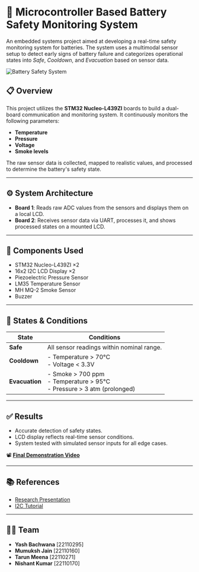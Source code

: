 # 🔋 Microcontroller Based Battery Safety Monitoring System

An embedded systems project aimed at developing a real-time safety monitoring system for batteries. The system uses a multimodal sensor setup to detect early signs of battery failure and categorizes operational states into *Safe*, *Cooldown*, and *Evacuation* based on sensor data.

![Battery Safety System](.setup.jpg) 

## 📋 Overview

This project utilizes the **STM32 Nucleo-L439ZI** boards to build a dual-board communication and monitoring system. It continuously monitors the following parameters:

- **Temperature**
- **Pressure**
- **Voltage**
- **Smoke levels**

The raw sensor data is collected, mapped to realistic values, and processed to determine the battery's safety state.

---

## ⚙️ System Architecture

- **Board 1**: Reads raw ADC values from the sensors and displays them on a local LCD.
- **Board 2**: Receives sensor data via UART, processes it, and shows processed states on a mounted LCD.

---

## 🧩 Components Used

- STM32 Nucleo-L439ZI ×2  
- 16x2 I2C LCD Display ×2  
- Piezoelectric Pressure Sensor  
- LM35 Temperature Sensor  
- MH MQ-2 Smoke Sensor  
- Buzzer  

---

## 🚦 States & Conditions

| State         | Conditions                                                                 |
|---------------|----------------------------------------------------------------------------|
| **Safe**      | All sensor readings within nominal range.                                 |
| **Cooldown**  | - Temperature > 70°C  <br> - Voltage < 3.3V                                 |
| **Evacuation**| - Smoke > 700 ppm <br> - Temperature > 95°C <br> - Pressure > 3 atm (prolonged) |

---

## ✅ Results

- Accurate detection of safety states.
- LCD display reflects real-time sensor conditions.
- System tested with simulated sensor inputs for all edge cases.

📽️ **[Final Demonstration Video](https://drive.google.com/file/d/1rvyXpuEU12jV9B2nGEwkIB-Cr2O0nJZe/view?usp=sharing)**

---

## 📚 References

- [Research Presentation](https://drive.google.com/file/d/1-kiMIs_N0nfJCPugIz-3Ah2QLj24rwbb/view?usp=drivesdk)
- [I2C Tutorial](https://m.youtube.com/watch?v=e-KgHsQPkwg)
---

## 👨‍💻 Team

- **Yash Bachwana** [22110295]  
- **Mumuksh Jain** [22110160]  
- **Tarun Meena** [22110271]  
- **Nishant Kumar** [22110170]
